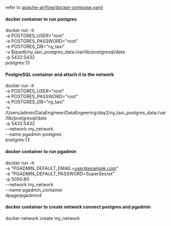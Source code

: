 refer to [apache-airflow/docker-compose.yaml](../Documents/docker-compose_2.3.4.yaml.md)

#### docker container to run postgres
  docker run -it \
  -e POSTGRES_USER="root" \
  -e POSTGRES_PASSWORD="root" \
  -e POSTGRES_DB="ny_taxi" \
  -v $(pwd)/ny_taxi_postgres_data:/var/lib/postgresql/data \
  -p 5432:5432 \
  postgres:13

#### PostgreSQL container and attach it to the network
docker run -it \
  -e POSTGRES_USER="root" \
  -e POSTGRES_PASSWORD="root" \
  -e POSTGRES_DB="ny_taxi" \
  -v /Users/admin/DataEngineer/DataEngeering/day2/ny_taxi_postgres_data:/var/lib/postgresql/data \
  -p 5432:5432 \
  --network my_network \
  --name pgadmin-postgres \
  postgres:13

  
#### docker container to run pgadmin
  docker run -it \
  -e "PGADMIN_DEFAULT_EMAIL=user@example.com" \
  -e "PGADMIN_DEFAULT_PASSWORD=SuperSecret" \
  -p 5050:80 \
  --network my_network \
  --name pgadmin_container \
  dpage/pgadmin4

#### docker container to create network connect postgres and pgadmin
  docker network create my_network
